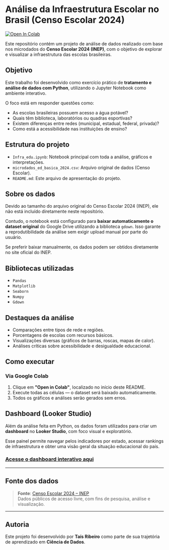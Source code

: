 # Análise da Infraestrutura Escolar no Brasil (Censo Escolar 2024)

[![Open In Colab](https://colab.research.google.com/assets/colab-badge.svg)](https://colab.research.google.com/github/tais-alsiri/infra-educacao-brasil/blob/main/infra_edu.ipynb)

Este repositório contém um projeto de análise de dados realizado com base nos microdados do **Censo Escolar 2024 (INEP)**, com o objetivo de explorar e visualizar a infraestrutura das escolas brasileiras.

## Objetivo

Este trabalho foi desenvolvido como exercício prático de **tratamento e análise de dados com Python**, utilizando o Jupyter Notebook como ambiente interativo.

O foco está em responder questões como:

- As escolas brasileiras possuem acesso a água potável?
- Quais têm biblioteca, laboratórios ou quadras esportivas?
- Existem diferenças entre redes (municipal, estadual, federal, privada)?
- Como está a acessibilidade nas instituições de ensino?

## Estrutura do projeto

- `Infra_edu.ipynb`: Notebook principal com toda a análise, gráficos e interpretações.
- `microdados_ed_basica_2024.csv`: Arquivo original de dados (Censo Escolar).
- `README.md`: Este arquivo de apresentação do projeto.

## Sobre os dados

Devido ao tamanho do arquivo original do Censo Escolar 2024 (INEP), ele não está incluído diretamente neste repositório.

Contudo, o notebook está configurado para **baixar automaticamente o dataset original** do Google Drive utilizando a biblioteca `gdown`. Isso garante a reprodutibilidade da análise sem exigir upload manual por parte do usuário.

Se preferir baixar manualmente, os dados podem ser obtidos diretamente no site oficial do INEP.

## Bibliotecas utilizadas

- `Pandas`
- `Matplotlib`
- `Seaborn`
- `Numpy`
- `Gdown`

## Destaques da análise

- Comparações entre tipos de rede e regiões.
- Porcentagens de escolas com recursos básicos.
- Visualizações diversas (gráficos de barras, roscas, mapas de calor).
- Análises críticas sobre acessibilidade e desigualdade educacional.

## Como executar

### Via Google Colab

1. Clique em **"Open in Colab"**, localizado no início deste README.
2. Execute todas as células — o dataset será baixado automaticamente.
3. Todos os gráficos e análises serão gerados sem erros.

## Dashboard (Looker Studio)

Além da análise feita em Python, os dados foram utilizados para criar um **dashboard** no **Looker Studio**, com foco visual e exploratório.

Esse painel permite navegar pelos indicadores por estado, acessar rankings de infraestrutura e obter uma visão geral da situação educacional do país.

### [Acesse o dashboard interativo aqui](https://lookerstudio.google.com/reporting/0c53cf4f-1859-4377-baf7-0e0dfbc87ac7)

---

## Fonte dos dados

> **Fonte**: [Censo Escolar 2024 – INEP](https://www.gov.br/inep)  
> Dados públicos de acesso livre, com fins de pesquisa, análise e visualização.

---

## Autoria

Este projeto foi desenvolvido por **Taís Ribeiro** como parte de sua trajetória de aprendizado em **Ciência de Dados**.
